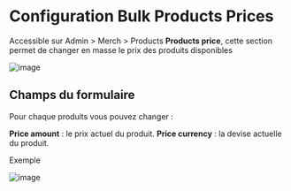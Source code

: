 # Configuration Bulk Products Prices

Accessible sur Admin > Merch > Products **Products price**, cette section permet de changer en masse le prix des produits disponibles

![image](https://github.com/user-attachments/assets/e13749db-afbe-4196-8ba8-170e95a4f186)

## Champs du formulaire

Pour chaque produits vous pouvez changer :

**Price amount** : le prix actuel du produit.
**Price currency** : la devise actuelle du produit.

Exemple

![image](https://github.com/user-attachments/assets/6a311fc1-b5ac-428b-9162-c248a08d8b57)
